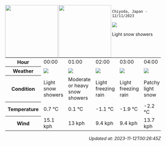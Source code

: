 <div><img align="left" height="170px" src="https://github-readme-stats.vercel.app/api?username=ryota-murakami&show_icons=true&theme=gotham" /><img align="left" height="170px" src="https://github-readme-stats.vercel.app/api/top-langs/?username=ryota-murakami&theme=gotham&layout=compact" /></div>



`Chiyoda, Japan - 12/11/2023`

<img src="https://cdn.weatherapi.com/weather/64x64/day/368.png"/>

Light snow showers


<table>
    <tr>
        <th>Hour</th>
        <td>00:00</td><td>01:00</td><td>02:00</td><td>03:00</td><td>04:00</td><td>05:00</td><td>06:00</td><td>07:00</td><td>08:00</td><td>09:00</td><td>10:00</td><td>11:00</td><td>12:00</td><td>13:00</td><td>14:00</td><td>15:00</td><td>16:00</td><td>17:00</td><td>18:00</td><td>19:00</td><td>20:00</td><td>21:00</td><td>22:00</td><td>23:00</td>
    </tr>
    <tr>
        <th>Weather</th>
        <td><img src="https://cdn.weatherapi.com/weather/64x64/night/368.png"></img></td><td><img src="https://cdn.weatherapi.com/weather/64x64/night/371.png"></img></td><td><img src="https://cdn.weatherapi.com/weather/64x64/night/311.png"></img></td><td><img src="https://cdn.weatherapi.com/weather/64x64/night/311.png"></img></td><td><img src="https://cdn.weatherapi.com/weather/64x64/night/323.png"></img></td><td><img src="https://cdn.weatherapi.com/weather/64x64/night/311.png"></img></td><td><img src="https://cdn.weatherapi.com/weather/64x64/night/116.png"></img></td><td><img src="https://cdn.weatherapi.com/weather/64x64/day/311.png"></img></td><td><img src="https://cdn.weatherapi.com/weather/64x64/day/311.png"></img></td><td><img src="https://cdn.weatherapi.com/weather/64x64/day/116.png"></img></td><td><img src="https://cdn.weatherapi.com/weather/64x64/day/368.png"></img></td><td><img src="https://cdn.weatherapi.com/weather/64x64/day/179.png"></img></td><td><img src="https://cdn.weatherapi.com/weather/64x64/day/368.png"></img></td><td><img src="https://cdn.weatherapi.com/weather/64x64/day/368.png"></img></td><td><img src="https://cdn.weatherapi.com/weather/64x64/day/368.png"></img></td><td><img src="https://cdn.weatherapi.com/weather/64x64/day/368.png"></img></td><td><img src="https://cdn.weatherapi.com/weather/64x64/day/368.png"></img></td><td><img src="https://cdn.weatherapi.com/weather/64x64/night/326.png"></img></td><td><img src="https://cdn.weatherapi.com/weather/64x64/night/368.png"></img></td><td><img src="https://cdn.weatherapi.com/weather/64x64/night/332.png"></img></td><td><img src="https://cdn.weatherapi.com/weather/64x64/night/371.png"></img></td><td><img src="https://cdn.weatherapi.com/weather/64x64/night/332.png"></img></td><td><img src="https://cdn.weatherapi.com/weather/64x64/night/311.png"></img></td><td><img src="https://cdn.weatherapi.com/weather/64x64/night/311.png"></img></td>
    </tr>
    <tr>
        <th>Condition</th>
        <td width="200px">Light snow showers</td><td width="200px">Moderate or heavy snow showers</td><td width="200px">Light freezing rain</td><td width="200px">Light freezing rain</td><td width="200px">Patchy light snow</td><td width="200px">Light freezing rain</td><td width="200px">Partly cloudy</td><td width="200px">Light freezing rain</td><td width="200px">Light freezing rain</td><td width="200px">Partly cloudy</td><td width="200px">Light snow showers</td><td width="200px">Patchy snow possible</td><td width="200px">Light snow showers</td><td width="200px">Light snow showers</td><td width="200px">Light snow showers</td><td width="200px">Light snow showers</td><td width="200px">Light snow showers</td><td width="200px">Light snow</td><td width="200px">Light snow showers</td><td width="200px">Moderate snow</td><td width="200px">Moderate or heavy snow showers</td><td width="200px">Moderate snow</td><td width="200px">Light freezing rain</td><td width="200px">Light freezing rain</td>
    </tr>
    <tr>
        <th>Temperature</th>
        <td>0.7 °C</td><td>0.1 °C</td><td>-1.1 °C</td><td>-1.9 °C</td><td>-2.2 °C</td><td>-2.2 °C</td><td>-2.3 °C</td><td>-1.6 °C</td><td>0.4 °C</td><td>3 °C</td><td>2.8 °C</td><td>2.9 °C</td><td>3 °C</td><td>2.9 °C</td><td>2.6 °C</td><td>2.1 °C</td><td>1.4 °C</td><td>0.9 °C</td><td>0.4 °C</td><td>0.1 °C</td><td>0.2 °C</td><td>-0.1 °C</td><td>-0.7 °C</td><td>-1.2 °C</td>
    </tr>
    <tr>
        <th>Wind</th>
        <td>15.1 kph</td><td>13 kph</td><td>9.4 kph</td><td>9.4 kph</td><td>13.7 kph</td><td>13.3 kph</td><td>11.5 kph</td><td>11.2 kph</td><td>13.7 kph</td><td>20.2 kph</td><td>23 kph</td><td>24.8 kph</td><td>25.6 kph</td><td>24.5 kph</td><td>21.2 kph</td><td>19.4 kph</td><td>18.4 kph</td><td>16.6 kph</td><td>14.8 kph</td><td>11.5 kph</td><td>9.4 kph</td><td>8.6 kph</td><td>7.9 kph</td><td>8.6 kph</td>
    </tr>
</table>


<div align="right">

*Updated at: 2023-11-12T00:26:45Z*

</div>

